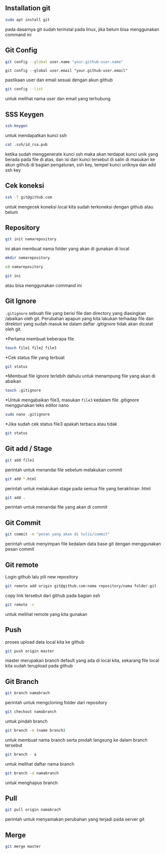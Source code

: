 ## Installation git
```bash
sudo apt install git
```
pada dasarnya git sudah terinstal pada linux, jika belum bisa menggunakan command ini

## Git Config
```bash
git config --global user.name "your.github-user.name"
```
```
git config --global user.email "your.github-user.email"
```
pastikaan user dan email sesuai dengan akun github

```bash
git config --list
```
untuk melihat nama user dan email yang terhubung

## SSS Keygen
```bash
ssh-keygen
```
untuk mendapatkan kunci ssh
```bash
cat .ssh/id_rsa.pub
```
ketika sudah menggenerate kunci ssh maka akan terdapat kunci unik yang berada pada file di atas, dan isi dari kunci tersebut di salin di masukan ke akun github di bagian pengaturan, ssh key, tempel kunci uniknya dan add ssh key

## Cek koneksi
```bash
ssh -T git@github.com
```
untuk mengecek koneksi local kita sudah terkoneksi dengan github atau belum

## Repository
```bash
git init namarepository
```
ini akan membuat nama folder yang akan di gunakan di local
```bash
mkdir namarepository
```
```bash
cd namarepository
```
```bash
git ini
```
atau bisa menggunakan command ini

## Git Ignore
`.gitignore` sebuah file yang berisi file dan directory yang diasingkan /abaikan oleh git. Perubahan apapun yang kita lakukan terhadap file dan direktori yang sudah masuk ke dalam daftar .gitignore tidak akan dicatat oleh git.

*Pertama membuat beberapa file
```bash
touch file1 file2 file3
```
*Cek status file yang terbuat
```bash
git status
```
*Membuat file ignore terlebih dahulu untuk menampung file yang akan di abaikan
```bash
touch .gitignore
```
*Untuk mengabaikan file3, masukan `file3` kedalam file .gitignore menggunakan teks editor nano
```bash
sudo nano .gitignore
```
*Jika sudah cek status file3 apakah terbaca atau tidak
```bash
git status
```

## Git add / Stage
```bash
git add file1
```
perintah untuk menandai file sebelum melakukan commit
```bash
git add *.html
```
perintah untuk melakukan stage pada semua file yang berakhiran .html
```bash
git add .
```
perintah untuk menandai file yang akan di commit

## Git Commit
``` bash 
git commit -m "pesan yang akan di tulis/commit"
```
perintah untuk menyimpan file kedalam data base git dengan menggunakan pesan commit

## Git remote
Login github lalu pili new repository
```bash
git remote add origin git@github.com:nama repository/nama folder.git
```
copy link tersebut dari github pada bagian ssh

```bash
git remote -v
```
untuk melihat remote yang kita gunakan

## Push
proses upload data local kita ke github
```bash
git push origin master
```
master merupakan branch default yang ada di local kita, sekarang file local kita sudah terupload pada github

## Git Branch
```bash
git branch namabrach
```
perintah untuk mengcloning folder dari repository
```bash
git checkout namabranch
```
untuk pindah branch
```bash
git branch -m (name branch)
```
untuk membuat nama branch serta pindah langsung ke dalam branch tersebut
```bash
git branch - a
```
untuk melihat daftar nama branch
```bash
git branch -d namabranch
```
untuk menghapus branch

## Pull
```bash
git pull origin namabrach
```
perintah untuk menyamakan perubahan yang terjadi pada server git

## Merge
```bash
git merge master
```


